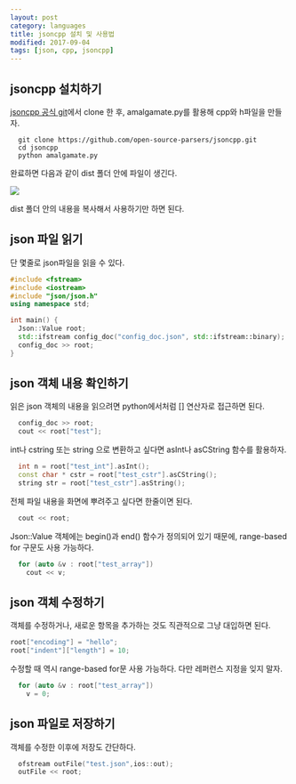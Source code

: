 ```yaml
---
layout: post
category: languages
title: jsoncpp 설치 및 사용법
modified: 2017-09-04
tags: [json, cpp, jsoncpp]
---
```


## jsoncpp 설치하기

[jsoncpp 공식 git](https://github.com/open-source-parsers/jsoncpp.git)에서 clone 한 후, amalgamate.py를 활용해 cpp와 h파일을 만들자.

```
  git clone https://github.com/open-source-parsers/jsoncpp.git
  cd jsoncpp
  python amalgamate.py
```

완료하면 다음과 같이 dist 폴더 안에 파일이 생긴다.

[![](/images/007.jsoncpp/1.png)](/images/007.jsoncpp/1.png)

 dist 폴더 안의 내용을 복사해서 사용하기만 하면 된다.

## json 파일 읽기

단 몇줄로 json파일을 읽을 수 있다.

```c++
#include <fstream>
#include <iostream>
#include "json/json.h"
using namespace std;

int main() {
  Json::Value root;
  std::ifstream config_doc("config_doc.json", std::ifstream::binary);
  config_doc >> root;
}
```

## json 객체 내용 확인하기

읽은 json 객체의 내용을 읽으려면 python에서처럼 [] 연산자로 접근하면 된다.

```c++
  config_doc >> root;
  cout << root["test"];
```

int나 cstring 또는 string 으로 변환하고 싶다면 asInt나 asCString 함수를 활용하자.

```c++
  int n = root["test_int"].asInt();
  const char * cstr = root["test_cstr"].asCString();
  string str = root["test_cstr"].asString();
```

전체 파일 내용을 화면에 뿌려주고 싶다면 한줄이면 된다.

```c++
  cout << root;
```

Json::Value 객체에는 begin()과 end() 함수가 정의되어 있기 때문에, range-based for 구문도 사용 가능하다.

```c++
  for (auto &v : root["test_array"])
    cout << v;
```


## json 객체 수정하기

객체를 수정하거나, 새로운 항목을 추가하는 것도 직관적으로 그냥 대입하면 된다.

```c++
root["encoding"] = "hello";
root["indent"]["length"] = 10;
```

수정할 때 역시 range-based for문 사용 가능하다. 다만 레퍼런스 지정을 잊지 말자.

```c++
  for (auto &v : root["test_array"])
    v = 0;
```

## json 파일로 저장하기

객체를 수정한 이후에 저장도 간단하다. 

```c++
  ofstream outFile("test.json",ios::out);
  outFile << root;
```


